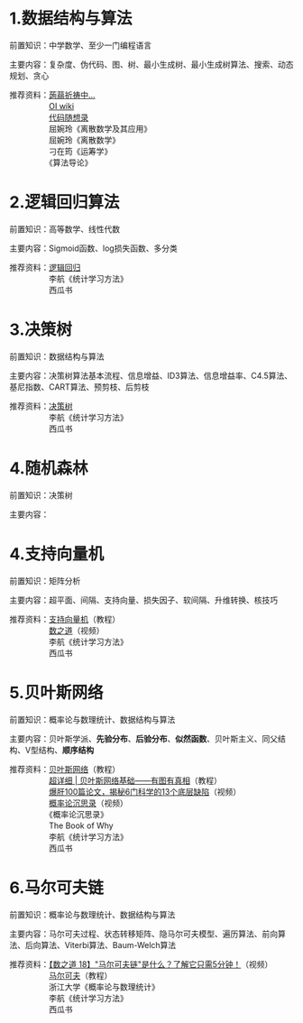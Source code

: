 # 1.数据结构与算法
前置知识：中学数学、至少一门编程语言

主要内容：复杂度、伪代码、图、树、最小生成树、最小生成树算法、搜索、动态规划、贪心

推荐资料：[蒟蒻祈祷中…](https://github.com/YQ157/CUMTB-ICPC/tree/main/%E6%A8%A1%E6%9D%BF%E5%8C%BA/%E8%92%9F%E8%92%BB%E7%A5%88%E7%A5%B7%E4%B8%AD%E2%80%A6)  
　　　　　[OI wiki](https://oi-wiki.org/)  
　　　　　[代码随想录](https://www.programmercarl.com/)  
　　　　　屈婉玲《离散数学及其应用》  
　　　　　屈婉玲《离散数学》  
　　　　　刁在筠《运筹学》  
　　　　　《算法导论》  
# 2.逻辑回归算法
前置知识：高等数学、线性代数

主要内容：Sigmoid函数、log损失函数、多分类

推荐资料：[逻辑回归](https://github.com/NLP-LOVE/ML-NLP/tree/master/Machine%20Learning/2.Logistics%20Regression)  
　　　　　李航《统计学习方法》  
　　　　　西瓜书
# 3.决策树
前置知识：数据结构与算法

主要内容：决策树算法基本流程、信息增益、ID3算法、信息增益率、C4.5算法、基尼指数、CART算法、预剪枝、后剪枝

推荐资料：[决策树](https://github.com/NLP-LOVE/ML-NLP/blob/master/Machine%20Learning/3.Desition%20Tree/Desition%20Tree.md)  
　　　　　李航《统计学习方法》  
　　　　　西瓜书
# 4.随机森林
前置知识：决策树

主要内容：
# 4.支持向量机
前置知识：矩阵分析

主要内容：超平面、间隔、支持向量、损失因子、软间隔、升维转换、核技巧

推荐资料：[支持向量机](https://github.com/NLP-LOVE/ML-NLP/tree/master/Machine%20Learning/4.%20SVM)（教程）  
　　　　　[数之道](https://space.bilibili.com/152254793/channel/collectiondetail?sid=1050&spm_id_from=333.788.0.0)（视频）  
　　　　　李航《统计学习方法》  
　　　　　西瓜书
# 5.贝叶斯网络
前置知识：概率论与数理统计、数据结构与算法

主要内容：贝叶斯学派、**先验分布**、**后验分布**、**似然函数**、贝叶斯主义、同父结构、V型结构、**顺序结构**

推荐资料：[贝叶斯网络](https://github.com/NLP-LOVE/ML-NLP/blob/master/Machine%20Learning/5.1%20Bayes%20Network/5.1%20Bayes%20Network.md#24-%E8%B4%9D%E5%8F%B6%E6%96%AF%E7%BD%91%E7%BB%9C)（教程）  
　　　　　[超详细 | 贝叶斯网络基础——有图有真相](https://blog.csdn.net/qq_41603411/article/details/104708470)（教程）  
　　　　　[爆肝100篇论文，揭秘6门科学的13个底层缺陷](https://www.bilibili.com/video/BV1Cv4y1n74H/?spm_id_from=333.337.search-card.all.click&vd_source=8f7be58fae99de36e73582d589f00ca1)（视频）   
　　　　　[概率论沉思录](https://space.bilibili.com/804420/channel/collectiondetail?sid=1558360&spm_id_from=333.788.0.0)（视频）  
　　　　　《概率论沉思录》  
　　　　　The Book of Why  
　　　　　李航《统计学习方法》  
　　　　　西瓜书  
# 6.马尔可夫链
前置知识：概率论与数理统计、数据结构与算法

主要内容：马尔可夫过程、状态转移矩阵、隐马尔可夫模型、遍历算法、前向算法、后向算法、Viterbi算法、Baum-Welch算法

推荐资料：[【数之道 18】"马尔可夫链"是什么？了解它只需5分钟！](https://www.bilibili.com/video/BV19b4y127oZ/?spm_id_from=333.999.0.0&vd_source=8f7be58fae99de36e73582d589f00ca1)（视频）  
　　　　　[马尔可夫](https://github.com/NLP-LOVE/ML-NLP/tree/master/Machine%20Learning/5.2%20Markov)（教程）  
　　　　　浙江大学《概率论与数理统计》  
　　　　　李航《统计学习方法》  
　　　　　西瓜书 
